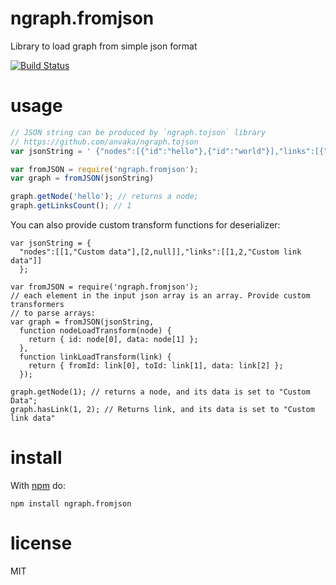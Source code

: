 # ngraph.fromjson

Library to load graph from simple json format

[![Build Status](https://travis-ci.org/anvaka/ngraph.fromjson.svg)](https://travis-ci.org/anvaka/ngraph.fromjson)

# usage

``` javascript
// JSON string can be produced by `ngraph.tojson` library
// https://github.com/anvaka/ngraph.tojson
var jsonString = ' {"nodes":[{"id":"hello"},{"id":"world"}],"links":[{"fromId":"hello","toId":"world"}]}'

var fromJSON = require('ngraph.fromjson');
var graph = fromJSON(jsonString)

graph.getNode('hello'); // returns a node;
graph.getLinksCount(); // 1
```

You can also provide custom transform functions for deserializer:

```
var jsonString = {
  "nodes":[[1,"Custom data"],[2,null]],"links":[[1,2,"Custom link data"]]
  };

var fromJSON = require('ngraph.fromjson');
// each element in the input json array is an array. Provide custom transformers
// to parse arrays:
var graph = fromJSON(jsonString,
  function nodeLoadTransform(node) {
    return { id: node[0], data: node[1] };
  },
  function linkLoadTransform(link) {
    return { fromId: link[0], toId: link[1], data: link[2] };
  });

graph.getNode(1); // returns a node, and its data is set to "Custom Data";
graph.hasLink(1, 2); // Returns link, and its data is set to "Custom link data"
```

# install

With [npm](https://npmjs.org) do:

```
npm install ngraph.fromjson
```

# license

MIT
